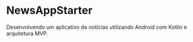 # NewsAppStarter
Desenvolvendo um aplicativo de notícias utilizando Android com Kotlin e arquitetura MVP.
